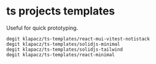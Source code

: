 # ts projects templates

Useful for quick prototyping.

```
degit klapacz/ts-templates/react-mui-vitest-notistack
degit klapacz/ts-templates/solidjs-minimal
degit klapacz/ts-templates/solidjs-tailwind
degit klapacz/ts-templates/react-minimal
```
